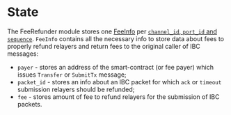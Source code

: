 # State

The FeeRefunder module stores one [FeeInfo](https://github.com/neutron-org/neutron/blob/a9e8ba5ebb9230bec97a4f2826d75a4e0e6130d9/proto/feerefunder/genesis.proto#L18) per [`channel_id`, `port_id` and `sequence`](https://github.com/neutron-org/neutron/blob/a9e8ba5ebb9230bec97a4f2826d75a4e0e6130d9/x/feerefunder/types/keys.go#L28).
`FeeInfo` contains all the necessary info to store data about fees to properly refund relayers and return fees to the original caller of IBC messages:
* `payer` - stores an address of the smart-contract (or fee payer) which issues `Transfer` or `SubmitTx` message;
* `packet_id` - stores an info about an IBC packet for which `ack` or `timeout` submission relayers should be refunded;
* `fee` - stores amount of fee to refund relayers for the submission of IBC packets.


